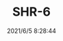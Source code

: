 ﻿---
layout: post 
title: SHR-6
tags: SH
categories: wire-harness
overview: 
part_number: 0524-1
thumb_img: 
small_img: static/202106/524-20210605.jpg
date: 2021/6/5 8:28:44
---



